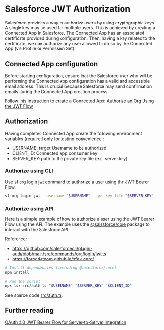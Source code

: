 # Salesforce JWT Authorization

Salesforce provides a way to authorize users by using cryptographic keys. A
single key may be used for multiple users. This is achieved by creating a
Connected App in Salesforce. The Connected App has an associated certificate
provided during configuration. Then, having a key related to the certificate, we
can authorize any user allowed to do so by the Connected App (via Profile or
Permission Set).

## Connected App configuration

Before starting configuration, ensure that the Salesforce user who will be
performing the Connected App configuration has a valid and accessible email
address. This is crucial because Salesforce may send confirmation emails during
the Connected App creation process.

Follow this instruction to create a Connected App:
[Authorize an Org Using the JWT Flow](https://developer.salesforce.com/docs/atlas.en-us.sfdx_dev.meta/sfdx_dev/sfdx_dev_auth_jwt_flow.htm)

## Authorization

Having completed Connected App create the following environment variables
(required only for testing convenience):

- USERNAME: target Username to be authorized
- CLIENT_ID: Connected App consumer key
- SERVER_KEY: path to the private key file (e.g. server.key)

### Authorize using CLI

Use
[sf org login jwt](https://developer.salesforce.com/docs/atlas.en-us.256.0.sfdx_cli_reference.meta/sfdx_cli_reference/cli_reference_org_commands_unified.htm#cli_reference_org_login_jwt_unified)
command to authorize a user using the JWT Bearer Flow.

```bash
sf org login jwt --username "$USERNAME" --jwt-key-file "$SERVER_KEY" --client-id "$CLIENT_ID"
```

### Authorize using API

Here is a simple example of how to authorize a user using the JWT Bearer Flow
using the API. The example uses the [@salesforce/core](https://www.npmjs.com/package/@salesforce/core) package to interact with the Salesforce API.

Reference:

- https://github.com/salesforcecli/plugin-auth/blob/main/src/commands/org/login/jwt.ts
- https://forcedotcom.github.io/sfdx-core/

```bash
# Install dependencies (including @salesforce/core)
npm install

# Run the script
npx tsx src/auth.ts "$USERNAME" "$SERVER_KEY" "$CLIENT_ID"
```

See source code [src/auth.ts](src/auth.ts).

## Further reading

[OAuth 2.0 JWT Bearer Flow for Server-to-Server Integration](https://help.salesforce.com/s/articleView?id=xcloud.remoteaccess_oauth_jwt_flow.htm&type=5)
